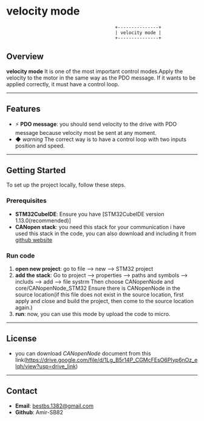 # velocity mode

                                            +---------------+
                                            | velocity mode |
                                            +---------------+
## Overview

**velocity mode** It is one of the most important control modes.Apply the velocity to the motor in the same way as the PDO message. If it wants to be applied correctly, it must have a control loop.   

---

## Features

- ⚡ **PDO message**: you should send velocity to the drive with PDO message because velocity most be sent at any moment.
- ◆ *warning* The correct way is to have a control loop with two inputs position and speed.
---

## Getting Started

To set up the project locally, follow these steps.

### Prerequisites
- **STM32CubeIDE**: Ensure you have [STM32CubeIDE version 1.13.0(recommended)]
- **CANopen stack**: you need this stack for your communication 
i have used this stack in the code, you can also download and including it from [github website](https://github.com/CANopenNode/CANopenNode)

### Run code
1. **open new project**: 
    go to file --> new --> STM32 project
2. **add the stack**: 
    Go to project --> properties --> paths and symbols --> includs --> add --> file systrm
    Then choose CANopenNode and core/CANopenNode_STM32
    Ensure there is CANopenNode in the source location(if this file does not exist in the source location, first apply and close and build the project, then come to the source location again.)
3. **run**:
    now, you can use this mode by upload the code to micro.

---

## License
- you can download
 *CANopenNode* document from this link(https://drive.google.com/file/d/1Lg_B5r14P_CGMcFEsO6PIyp6nOz_elqh/view?usp=drive_link)

---

## Contact
- **Email**: bestbs.1382@gmail.com
- **Github**: Amir-SB82